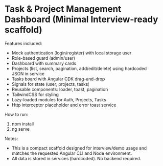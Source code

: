 # Task & Project Management Dashboard (Minimal Interview-ready scaffold)

Features included:
- Mock authentication (login/register) with local storage user
- Role-based guard (admin/user)
- Dashboard with summary cards
- Projects (list, search, pagination, add/edit/delete) using hardcoded JSON in service
- Tasks board with Angular CDK drag-and-drop
- Signals for state (user, projects, tasks)
- Reusable components: loader, toast, pagination
- TailwindCSS for styling
- Lazy-loaded modules for Auth, Projects, Tasks
- Http interceptor placeholder and error toast service

How to run:
1. npm install
2. ng serve

Notes:
- This is a compact scaffold designed for interview/demo usage and matches the requested Angular CLI and Node environment.
- All data is stored in services (hardcoded). No backend required.
